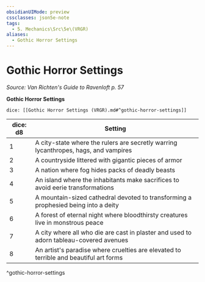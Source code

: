 ```yaml
---
obsidianUIMode: preview
cssclasses: json5e-note
tags:
  - 5. Mechanics\Src\5e\(VRGR)
aliases:
  - Gothic Horror Settings
---
```

# Gothic Horror Settings
*Source: Van Richten's Guide to Ravenloft p. 57* 

**Gothic Horror Settings**

`dice: [[Gothic Horror Settings (VRGR).md#^gothic-horror-settings]]`

| dice: d8 | Setting |
|----------|---------|
| 1 | A city-state where the rulers are secretly warring lycanthropes, hags, and vampires |
| 2 | A countryside littered with gigantic pieces of armor |
| 3 | A nation where fog hides packs of deadly beasts |
| 4 | An island where the inhabitants make sacrifices to avoid eerie transformations |
| 5 | A mountain-sized cathedral devoted to transforming a prophesied being into a deity |
| 6 | A forest of eternal night where bloodthirsty creatures live in monstrous peace |
| 7 | A city where all who die are cast in plaster and used to adorn tableau-covered avenues |
| 8 | An artist's paradise where cruelties are elevated to terrible and beautiful art forms |
^gothic-horror-settings
